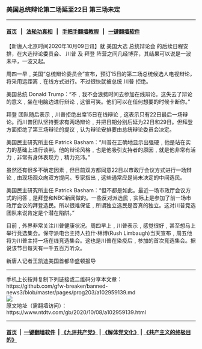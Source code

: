 ### 美国总统辩论第二场延至22日 第三场未定
------------------------

#### [首页](https://github.com/gfw-breaker/banned-news3/blob/master/README.md) &nbsp;&nbsp;|&nbsp;&nbsp; [法轮功真相](https://github.com/begood0513/basic/blob/master/README.md)  &nbsp;&nbsp;|&nbsp;&nbsp; [手把手翻墙教程](https://github.com/gfw-breaker/guides/wiki)  &nbsp;&nbsp;|&nbsp;&nbsp; [一键翻墙软件](https://github.com/gfw-breaker/nogfw/blob/master/README.md)  



<div><div class="post_content" itemprop="articleBody">
 <p>
  【新唐人北京时间2020年10月09日讯】就
  <ok href="https://www.ntdtv.com/gb/美国大选.htm">
   美国大选
  </ok>
  <ok href="https://www.ntdtv.com/gb/总统辩论会.htm">
   总统辩论会
  </ok>
  的后续日程安排，在大选辩论委员会、
  <ok href="https://www.ntdtv.com/gb/川普.htm">
   川普
  </ok>
  及
  <ok href="https://www.ntdtv.com/gb/拜登.htm">
   拜登
  </ok>
  阵营之间几经博弈，其结果可以说是一波未平，一波又起。
 </p>
 <p>
  周四一早﹐美国“总统辩论委员会”宣布，预订15日的第二场总统候选人电视辩论，将采用远距离﹑在线方式进行。不过很快就被总统
  <ok href="https://www.ntdtv.com/gb/川普.htm">
   川普
  </ok>
  拒绝。
 </p>
 <p>
  美国总统 Donald Trump：“不﹐我不会浪费时间去参加在线辩论。这失去了辩论的意义﹐坐在电脑边进行辩论﹐这很可笑。他们可以在任何想要的时候卡断你。”
 </p>
 <p>
  <ok href="https://www.ntdtv.com/gb/拜登.htm">
   拜登
  </ok>
  团队随后表示﹐川普拒绝出席15日在线辩论﹐这表示只有22日最后一场辩论。而川普团队坚持要求有两场辩论﹐并把日期分别后延为22日和29日。但拜登方面拒绝了第三场辩论的提议﹐认为辩论安排要由总统辩论委员会决定。
 </p>
 <p>
  美国民主研究所主任 Patrick Basham：“川普在正确地显示出强硬﹐他是站在实力的基础上进行谈判。他的辩论风格﹐也是他吸引支持者的原因﹐就是他非常有活力﹐非常有身体表现力﹐精力充沛。”
 </p>
 <p>
  虽然还有很多不确定因素﹐但目前双方都同意22日以市政厅会议方式进行一场辩论﹐由现场观众向双方提问。专家指出﹐这些通常应是尚未决定的中间选民。
 </p>
 <p>
  美国民主研究所主任 Patrick Basham：“但不都是如此。最近一场市政厅会议方式的问答﹐是拜登和NBC新闻做的。一些反对派选民﹐实际上是参加了前一场市政厅会议的拜登选民。所以很难保证﹐所谓独立选民是否真的独立。这对川普竞选团队来说肯定是个潜在陷阱。”
 </p>
 <p>
  目前﹐外界非常关注川普健康状况。周四早上﹐川普表示﹐感觉很好﹐甚至想马上举行竞选集会。保守派电台主持人拉什‧林博(Rush Limbaugh)当天宣布﹐周五他将为川普主持一场在线竞选集会。这也是川普在染疫后﹐参加的首次竞选集会。据说该节目每天有一千五百万听众。
 </p>
 <p>
  新唐人记者王凯迪美国首都华盛顿报导
 </p>
 <div class="single_ad">
 </div>
</div>
</div>
<hr/>
手机上长按并复制下列链接或二维码分享本文章：<br/>
https://github.com/gfw-breaker/banned-news3/blob/master/pages/prog203/a102959139.md <br/>
<a href='https://github.com/gfw-breaker/banned-news3/blob/master/pages/prog203/a102959139.md'><img src='https://github.com/gfw-breaker/banned-news3/blob/master/pages/prog203/a102959139.md.png'/></a> <br/>
原文地址（需翻墙访问）：https://www.ntdtv.com/gb/2020/10/08/a102959139.html


------------------------
#### [首页](https://github.com/gfw-breaker/banned-news3/blob/master/README.md) &nbsp;|&nbsp; [一键翻墙软件](https://github.com/gfw-breaker/nogfw/blob/master/README.md) &nbsp;| [《九评共产党》](https://github.com/gfw-breaker/9ping.md/blob/master/README.md#九评之一评共产党是什么) | [《解体党文化》](https://github.com/gfw-breaker/jtdwh.md/blob/master/README.md) | [《共产主义的终极目的》](https://github.com/gfw-breaker/gczydzjmd.md/blob/master/README.md)


<img src='http://gfw-breaker.win/banned-news3/pages/prog203/a102959139.md' width='0px' height='0px'/>
